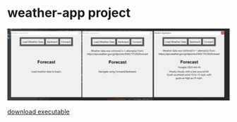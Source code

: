 # weather-app project

![app function](https://github.com/scott-sattler/weather-app/blob/tkinter/screenshots/Weather_App_Screenshot.png?raw=true)

[download executable](https://github.com/scott-sattler/weather-app/raw/tkinter/output/main.exe)


